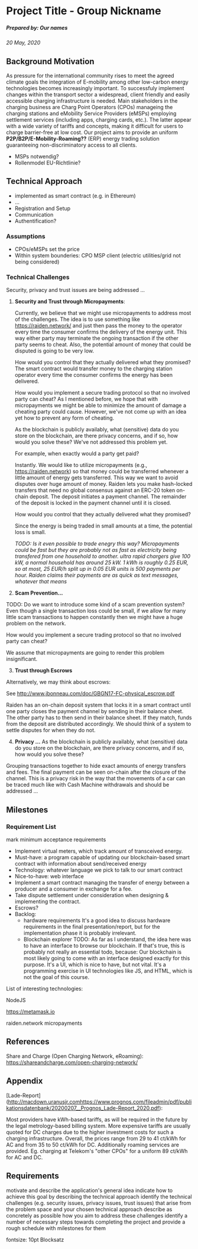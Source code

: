 # Project Title - Group Nickname
##### Prepared by: Our names
*20 May, 2020*


## Background Motivation
As pressure for the international community rises to meet the agreed climate goals the integration of E-mobility among other low-carbon energy technologies becomes increasingly important. To successfuly implement changes within the transport sector a widespread, client friendly and easily accessible charging infrastructure is needed. Main stakeholders in the charging business are Charg Point Operators (CPOs) manageing the charging stations and eMobility Service Providers (eMSPs) employing settlement services (including apps, charging cards, etc.). The latter appear with a wide variety of tariffs and concepts, making it difficult for users to charge barrier-free at low cost. Our project aims to provide an uniform **P2P/B2P/E-Mobility-Roaming??** (ERP) energy trading solution guaranteeing non-discriminatory access to all clients.

- MSPs notwendig?
- Rollenmodel EU-Richtlinie?

## Technical Approach

- implemented as smart contract (e.g. in Ethereum)
- ...
- Registration and Setup
- Communication
- Authentification?

### Assumptions
- CPOs/eMSPs set the price
- Within system bounderies: CPO MSP client (electric utilities/grid not being considered)

### Technical Challenges
Security, privacy and trust issues are being addressed ...

1. **Security and Trust through Micropayments**:

	Currently, we believe that we might use micropayments to address most of the challenges. The idea is to use something like https://raiden.network/ and just then pass the money to the operator every time the consumer confirms the delivery of the energy unit. This way either party may terminate the ongoing transaction if the other party seems to cheat. Also, the potential amount of money that could be disputed is going to be very low.

	How would you control that they actually delivered what they promised?
	The smart contract would transfer money to the charging station operator every time the consumer confirms the energy has been delivered.
	
	How would you implement a secure trading protocol so that no involved party can
	cheat?
	As I mentioned before, we hope that with micropayments we might be able to minimize the amount of damage a cheating party could cause. However, we've not come up with an idea yet how to prevent any form of cheating.
	
	As the blockchain is publicly availably, what (sensitive) data do
	you store on the blockchain, are there privacy concerns, and if so, how
	would you solve these?
	We've not addressed this problem yet.
	
	  For example, when exactly would a party get paid?
	
	  Instantly. We would like to utilize micropayments (e.g., https://raiden.network) so that money could be transferred whenever a little amount of energy gets transferred. This way we want to avoid disputes over huge amount of money.
	  Raiden lets you make hash-locked transfers that need no global consensus against an ERC-20 token on-chain deposit. The deposit initiates a payment channel.
	  The remainder of the deposit is locked in the payment channel until it is closed.
	
	
	  How would you control that they actually delivered what they promised?
	
	
	  Since the energy is being traded in small amounts at a time, the potential loss is small.
	  
	  *TODO: Is it even possible to trade enegry this way?
	  Micropayments could be fast but they are probably not as fast as electricity being transfered from one household to another.
	  ultra rapid chargers give 100 kW, a normal household has around 25 kW. 1 kWh is roughly 0.25 EUR, so at most, 25 EUR/h split up in 0.05 EUR units is 500 payments per hour. Raiden claims their payments are as quick as text messages, whatever that means*

2. **Scam Prevention...**

  TODO: Do we want to introduce some kind of a scam prevention system? Even though a single transaction loss could be small, if we allow for many little scam transactions to happen constantly then we might have a huge problem on the network.


  How would you implement a secure trading protocol so that no involved party can cheat?

  We assume that micropayments are going to render this problem insignificant.
  
3. **Trust through Escrows**
  
  Alternatively, we may think about escrows:

  See http://www.jbonneau.com/doc/GBGN17-FC-physical_escrow.pdf

  Raiden has an on-chain deposit system that locks it in a smart contract until one party closes the payment channel by sending in their balance sheet. The other party has to then send in their balance sheet. If they match, funds from the deposit are distributed accordingly. We should think of a system to settle disputes for when they do not.

4. **Privacy ...**
  As the blockchain is publicly availably, what (sensitive) data do you store on the blockchain, are there privacy concerns, and if so, how would you solve these?


  Grouping transactions together to hide exact amounts of energy transfers and fees.
  The final payment can be seen on-chain after the closure of the channel. This is a privacy risk in the way that the movements of a car can be traced much like with Cash Machine withdrawals and should be addressed ... 


## Milestones

### Requirement List
mark minimum acceptance requirements

- Implement virtual meters, which track amount of transceived energy.
- Must-have: a program capable of updating our blockchain-based smart contract with information about send/received energy
- Technology: whatever language we pick to talk to our smart contract
- Nice-to-have: web interface
- Implement a smart contract managing the transfer of energy between a producer and a consumer in exchange for a fee.
- Take dispute settlement under consideration when designing & implementing the contract.
- Escrows?
- Backlog:
	 - hardware requirements
	  It's a good idea to discuss hardware requirements in the final presentation/report, but for the implementation phase it is probably irrelevant.
	 - Blockchain explorer
	TODO: As far as I understand, the idea here was to have an interface to browse our blockchain. If that's true, this is probably not really an essential todo, because:
Our blockchain is most likely going to come with an interface designed exactly for this purpose.
 It's a UI, which is nice to have, but not vital.
 It's a programming exercise in UI technologies like JS, and HTML, which is not the goal of this course.

List of interesting technologies:


  NodeJS
  
  https://metamask.io
  
  raiden.network micropayments


## References
Share and Charge (Open Charging Network, eRoaming): https://shareandcharge.com/open-charging-network/


## Appendix

[Lade-Report] (http://macdown.uranusjr.comhttps://www.prognos.com/fileadmin/pdf/publikationsdatenbank/20200207__Prognos_Lade-Report_2020.pdf):

Most providers have kWh-based tariffs, as will be required in the future by the legal metrology-based billing system. More expensive tariffs are usually quoted for DC charges due to the higher investment costs for such a charging infrastructure. Overall, the prices range from 29 to 41 ct/kWh for AC and from 35 to 50 ct/kWh for DC.
Additionally roaming services are provided. Eg. charging at Telekom's "other CPOs" for a uniform 89 ct/kWh for AC and DC.


## Requirements

motivate and describe the application's general idea
indicate how to achieve this goal by describing the technical approach
identify the technical challenges (e.g. security issues, privacy issues, trust issues) that arise from the problem space and your chosen technical approach 
describe as concretely as possible how you aim to address these challenges
identify a number of necessary steps towards completing the project and provide a rough schedule with milestones for them

fontsize: 10pt
Blocksatz
